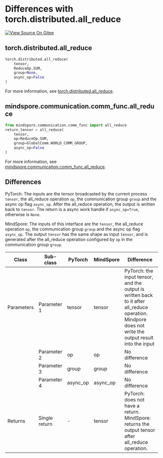 # Differences with torch.distributed.all_reduce

[![View Source On Gitee](https://mindspore-website.obs.cn-north-4.myhuaweicloud.com/website-images/master/resource/_static/logo_source_en.svg)](https://gitee.com/mindspore/docs/blob/master/docs/mindspore/source_en/note/api_mapping/pytorch_diff/all_reduce.md)

## torch.distributed.all_reduce

```python
torch.distributed.all_reduce(
    tensor,
    ReduceOp.SUM,
    group=None,
    async_op=False
)
```

For more information, see [torch.distributed.all_reduce](https://pytorch.org/docs/1.8.1/distributed.html#torch.distributed.all_reduce).

## mindspore.communication.comm_func.all_reduce

```python
from mindspore.communication.comm_func import all_reduce
return_tensor = all_reduce(
    tensor,
    op=ReduceOp.SUM,
    group=GlobalComm.WORLD_COMM_GROUP,
    async_op=False
)
```

For more information, see [mindspore.communication.comm_func.all_reduce](https://www.mindspore.cn/docs/en/master/api_python/communication/mindspore.communication.comm_func.all_reduce.html#mindspore.communication.comm_func.all_reduce).

## Differences

PyTorch: The inputs are the tensor broadcasted by the current process `tensor`, the all_reduce operation `op`, the communication group `group` and the async op flag `async_op`. After the all_reduce operation, the output is written back to `tensor`. The return is a async work handle if `async_op=True`, otherwise is `None`.

MindSpore: The inputs of this interface are the `tensor`, the all_reduce operation `op`, the communication group `group` and the async op flag `async_op`. The output `tensor` has the same shape as input `tensor`, and is generated after the all_reduce operation configured by `op` in the communication group `group`.

| Class      | Sub-class     |PyTorch | MindSpore | Difference                                                                                                                                           |
|------------|---------------| --- |---------|------------------------------------------------------------------------------------------------------------------------------------------------------|
| Parameters | Parameter 1   | tensor | tensor  | PyTorch: the input tensor, and the output is written back to it after all_reduce operation. Mindpore does not write the output result into the input |
|            | Parameter 2   | op | op      | No difference                                                                                                                                        |
|            | Parameter 3   | group | group   | No difference                                                                                                                                        |
|            | Parameter 4   | async_op | async_op       | No difference                                                                                                                                  |
| Returns    | Single return | - | tensor | PyTorch: does not have a return. MindSpore: returns the output tensor after all_reduce operation.                                                    |
